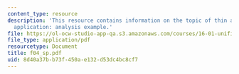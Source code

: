 ```yaml
---
content_type: resource
description: 'This resource contains information on the topic of thin airfoil theory
  application: analysis example.'
file: https://ol-ocw-studio-app-qa.s3.amazonaws.com/courses/16-01-unified-engineering-i-ii-iii-iv-fall-2005-spring-2006/8d40a37bb73f450ae132d53dc4bc8cf7_f04_sp.pdf
file_type: application/pdf
resourcetype: Document
title: f04_sp.pdf
uid: 8d40a37b-b73f-450a-e132-d53dc4bc8cf7
---
```

